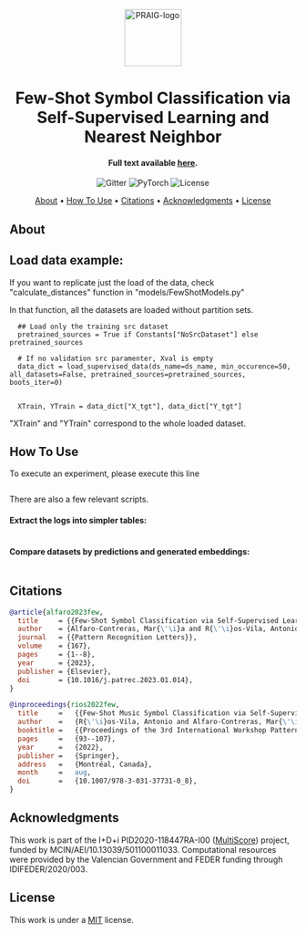 <p align="center">
  <a href="https://praig.ua.es/"><img src="https://i.imgur.com/Iu7CvC1.png" alt="PRAIG-logo" width="100"></a>
</p>

<h1 align="center">Few-Shot Symbol Classification via Self-Supervised Learning and Nearest Neighbor</h1>

<h4 align="center">Full text available <a href="https://doi.org/10.1016/j.patrec.2023.01.014" target="_blank">here</a>.</h4>

<p align="center">
  <img src="https://img.shields.io/badge/python-3.9.0-orange" alt="Gitter">
  <img src="https://img.shields.io/badge/PyTorch-%23EE4C2C.svg?style=flat&logo=PyTorch&logoColor=white" alt="PyTorch">
  <img src="https://img.shields.io/static/v1?label=License&message=MIT&color=blue" alt="License">
</p>


<p align="center">
  <a href="#about">About</a> •
  <a href="#how-to-use">How To Use</a> •
  <a href="#citations">Citations</a> •
  <a href="#acknowledgments">Acknowledgments</a> •
  <a href="#license">License</a>
</p>


## About

## Load data example:

If you want to replicate just the load of the data, check "calculate_distances" function in "models/FewShotModels.py"

In that function, all the datasets are loaded without partition sets. 

```
  ## Load only the training src dataset
  pretrained_sources = True if Constants["NoSrcDataset"] else pretrained_sources

  # If no validation src paramenter, Xval is empty
  data_dict = load_supervised_data(ds_name=ds_name, min_occurence=50, all_datasets=False, pretrained_sources=pretrained_sources, boots_iter=0)
  
  
  XTrain, YTrain = data_dict["X_tgt"], data_dict["Y_tgt"]
```
"XTrain" and "YTrain" correspond to the whole loaded dataset. 


## How To Use

To execute an experiment, please execute this line

```python3 ./scripts/auto_paralel_exps.sh <experiment_number> <simultaneous_executions>
```

There are also a few relevant scripts. 

#### Extract the logs into simpler tables:

```python3 logs_csv/filter_logs_csv.py
```

#### Compare datasets by predictions and generated embeddings:

```python3 scripts/complementary_comp/main_complementary_comparison_methods.py
```




## Citations

```bibtex
@article{alfaro2023few,
  title     = {{Few-Shot Symbol Classification via Self-Supervised Learning and Nearest Neighbor}},
  author    = {Alfaro-Contreras, Mar{\'\i}a and R{\'\i}os-Vila, Antonio and Valero-Mas, Jose J and Calvo-Zaragoza, Jorge},
  journal   = {{Pattern Recognition Letters}},
  volume    = {167},
  pages     = {1--8},
  year      = {2023},
  publisher = {Elsevier},
  doi       = {10.1016/j.patrec.2023.01.014},
}

@inproceedings{rios2022few,
  title     =   {{Few-Shot Music Symbol Classification via Self-Supervised Learning and Nearest Neighbor}},
  author    =   {R{\'\i}os-Vila, Antonio and Alfaro-Contreras, Mar{\'\i}a and Valero-Mas, Jose J and Calvo-Zaragoza, Jorge},
  booktitle =   {{Proceedings of the 3rd International Workshop Pattern Recognition for Cultural Heritage}},
  pages     =   {93--107},
  year      =   {2022},
  publisher =   {Springer},
  address   =   {Montréal, Canada},
  month     =   aug,
  doi       =   {10.1007/978-3-031-37731-0_8},
}
```

## Acknowledgments

This work is part of the I+D+i PID2020-118447RA-I00 ([MultiScore](https://sites.google.com/view/multiscore-project)) project, funded by MCIN/AEI/10.13039/501100011033. Computational resources were provided by the Valencian Government and FEDER funding through IDIFEDER/2020/003.

## License
This work is under a [MIT](LICENSE) license.
